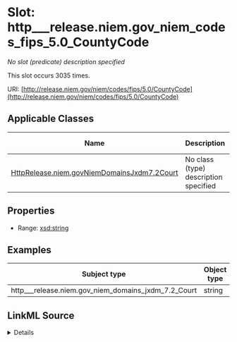 

# Slot: http___release.niem.gov_niem_codes_fips_5.0_CountyCode


_No slot (predicate) description specified_






This slot occurs 3035 times.


URI: [http://release.niem.gov/niem/codes/fips/5.0/CountyCode](http://release.niem.gov/niem/codes/fips/5.0/CountyCode)



<!-- no inheritance hierarchy -->





## Applicable Classes

| Name | Description | Modifies Slot |
| --- | --- | --- |
| [HttpRelease.niem.govNiemDomainsJxdm7.2Court](../classes/HttpRelease.niem.govNiemDomainsJxdm7.2Court.md) | No class (type) description specified |  yes  |







## Properties

* Range: [xsd:string](http://www.w3.org/2001/XMLSchema#string)






## Examples

| Subject type | Object type | Example subject | Example object | Occurrences |
| --- | --- | --- | --- | --- |
| http___release.niem.gov_niem_domains_jxdm_7.2_Court | string | scales:/Court/akd | 02013 | 3035 |




## LinkML Source

<details>

```yaml
name: http___release.niem.gov_niem_codes_fips_5.0_CountyCode
annotations:
  count:
    tag: count
    value: 3035
description: No slot (predicate) description specified
examples:
- object:
    example_object: '02013'
    example_object_type: string
    example_predicate: http://release.niem.gov/niem/codes/fips/5.0/CountyCode
    example_subject: scales:/Court/akd
    example_subject_type: http___release.niem.gov_niem_domains_jxdm_7.2_Court
from_schema: scales-kg
rank: 1000
slot_uri: http://release.niem.gov/niem/codes/fips/5.0/CountyCode
alias: http___release.niem.gov_niem_codes_fips_5.0_CountyCode
domain_of:
- http___release.niem.gov_niem_domains_jxdm_7.2_Court
range: string

```
</details>